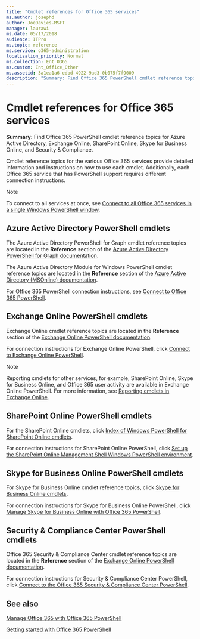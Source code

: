 ```yaml
---
title: "Cmdlet references for Office 365 services"
ms.author: josephd
author: JoeDavies-MSFT
manager: laurawi
ms.date: 05/17/2018
audience: ITPro
ms.topic: reference
ms.service: o365-administration
localization_priority: Normal
ms.collection: Ent_O365
ms.custom: Ent_Office_Other
ms.assetid: 3a1ea1a6-edbd-4922-9ad3-0b075f7f9009
description: "Summary: Find Office 365 PowerShell cmdlet reference topics for Azure Active Directory, Exchange Online, SharePoint Online, Skype for Business Online, and Security & Compliance."
---
```


# Cmdlet references for Office 365 services

 **Summary:** Find Office 365 PowerShell cmdlet reference topics for Azure Active Directory, Exchange Online, SharePoint Online, Skype for Business Online, and Security & Compliance.
  
Cmdlet reference topics for the various Office 365 services provide detailed information and instructions on how to use each cmdlet. Additionally, each Office 365 service that has PowerShell support requires different connection instructions.
  
> [!NOTE]
> To connect to all services at once, see [Connect to all Office 365 services in a single Windows PowerShell window](connect-to-all-office-365-services-in-a-single-windows-powershell-window.md). 
  
## Azure Active Directory PowerShell cmdlets

The Azure Active Directory PowerShell for Graph cmdlet reference topics are located in the **Reference** section of the [Azure Active Directory PowerShell for Graph documentation](https://docs.microsoft.com/powershell/azure/active-directory/install-adv2?view=azureadps-2.0).

The Azure Active Directory Module for Windows PowerShell cmdlet reference topics are located in the **Reference** section of the [Azure Active Directory (MSOnline) documentation](https://docs.microsoft.com/powershell/azure/active-directory/overview?view=azureadps-1.0).

For Office 365 PowerShell connection instructions, see [Connect to Office 365 PowerShell](connect-to-office-365-powershell.md).
  
## Exchange Online PowerShell cmdlets

Exchange Online cmdlet reference topics are located in the **Reference** section of the [Exchange Online PowerShell documentation](https://docs.microsoft.com/powershell/exchange/exchange-online/exchange-online-powershell?view=exchange-ps).
  
For connection instructions for Exchange Online PowerShell, click [Connect to Exchange Online PowerShell](https://go.microsoft.com/fwlink/p/?LinkId=396554).
  
> [!NOTE]
> Reporting cmdlets for other services, for example, SharePoint Online, Skype for Business Online, and Office 365 user activity are available in Exchange Online PowerShell. For more information, see [Reporting cmdlets in Exchange Online](https://go.microsoft.com/fwlink/p/?LinkId=691595). 
  
## SharePoint Online PowerShell cmdlets

For the SharePoint Online cmdlets, click [Index of Windows PowerShell for SharePoint Online cmdlets](https://go.microsoft.com/fwlink/p/?LinkId=691476).
  
For connection instructions for SharePoint Online PowerShell, click [Set up the SharePoint Online Management Shell Windows PowerShell environment](https://go.microsoft.com/fwlink/p/?LinkId=691603).
  
## Skype for Business Online PowerShell cmdlets

For Skype for Business Online cmdlet reference topics, click [Skype for Business Online cmdlets](https://technet.microsoft.com/library/mt228132.aspx).
  
For connection instructions for Skype for Business Online PowerShell, click [Manage Skype for Business Online with Office 365 PowerShell](manage-skype-for-business-online-with-office-365-powershell.md).

## Security &amp; Compliance Center PowerShell cmdlets

Office 365 Security &amp; Compliance Center cmdlet reference topics are located in the **Reference** section of the [Exchange Online PowerShell documentation](https://docs.microsoft.com/powershell/exchange/exchange-online/exchange-online-powershell?view=exchange-ps).
  
For connection instructions for Security &amp; Compliance Center PowerShell, click [Connect to the Office 365 Security &amp; Compliance Center PowerShell](https://docs.microsoft.com/powershell/exchange/office-365-scc/connect-to-scc-powershell/connect-to-scc-powershell?view=exchange-ps).


  
## See also

[Manage Office 365 with Office 365 PowerShell](manage-office-365-with-office-365-powershell.md)
  
[Getting started with Office 365 PowerShell](getting-started-with-office-365-powershell.md)

